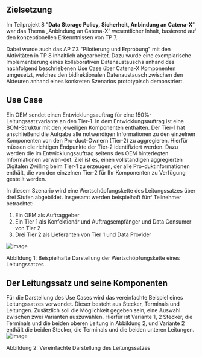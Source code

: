 ## Zielsetzung
Im Teilprojekt 8 "**Data Storage Policy, Sicherheit, Anbindung an Catena-X**" war das Thema „Anbindung an Catena-X“ wesentlicher Inhalt, basierend auf den konzeptionellen Erkenntnissen von TP 7. 

Dabei wurde auch das AP 7.3 "Pilotierung und Erprobung" mit den Aktivitäten in TP 8 inhaltlich abgearbeitet. Dazu wurde eine exemplarische Implementierung eines kollaborativen Datenaustauschs anhand des nachfolgend beschriebenen Use Case über Catena-X Komponenten umgesetzt, welches den bidirektionalen Datenaustausch zwischen den Akteuren anhand eines konkreten Szenarios prototypisch demonstriert.

## Use Case
Ein OEM sendet einen Entwicklungsauftrag für eine 150%-Leitungssatzvariante an den Tier-1. In dem Entwicklungsauftrag ist eine BOM-Struktur mit den jeweiligen Komponenten enthalten. Der Tier-1 hat anschließend die Aufgabe alle notwendigen Informationen zu den einzelnen Komponenten von den Pro-duct-Ownern (Tier-2) zu aggregieren. Hierfür müssen die richtigen Endpunkte der Tier-2 identifiziert werden. Dazu werden die im Entwicklungsauftrag seitens des OEM hinterlegten Informationen verwen-det. Ziel ist es, einen vollständigen aggregierten Digitalen Zwilling beim Tier-1 zu erzeugen, der alle Pro-duktinformationen enthält, die von den einzelnen Tier-2 für Ihr Komponenten zu Verfügung gestellt werden.

In diesem Szenario wird eine Wertschöpfungskette des Leitungssatzes über drei Stufen abgebildet. Insgesamt werden beispielhaft fünf Teilnehmer betrachtet:

1.	Ein OEM als Auftraggeber
3.	Ein Tier 1 als Konfektionär und Auftragsempfänger und Data Consumer von Tier 2	
5.	Drei Tier 2 als Lieferanten von Tier 1 und Data Provider
   
 ![image](https://github.com/user-attachments/assets/64e59452-5849-4839-a585-6a0061a5fab2)

Abbildung 1: Beispielhafte Darstellung der Wertschöpfungskette eines Leitungssatzes

##	Der Leitungssatz und seine Komponenten
Für die Darstellung des Use Cases wird das vereinfachte Beispiel eines Leitungssatzes verwendet. Dieser besteht aus Stecker, Terminals und Leitungen. Zusätzlich soll die Möglichkeit gegeben sein, eine Auswahl zwischen zwei Varianten auszuwählen. Hierfür ist Variante 1, 2 Stecker, die Terminals und die beiden oberen Leitung in Abbildung 2, und Variante 2 enthält die beiden Stecker, die Terminals und die beiden unteren Leitungen. 
![image](https://github.com/user-attachments/assets/b05ac68d-f96c-4a5e-879a-bedafc687761)
 
Abbildung 2: Vereinfachte Darstellung des Leitungssatzes
